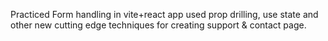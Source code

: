 Practiced Form handling in vite+react app used prop drilling, use state and other new cutting edge techniques for creating support & contact page.
